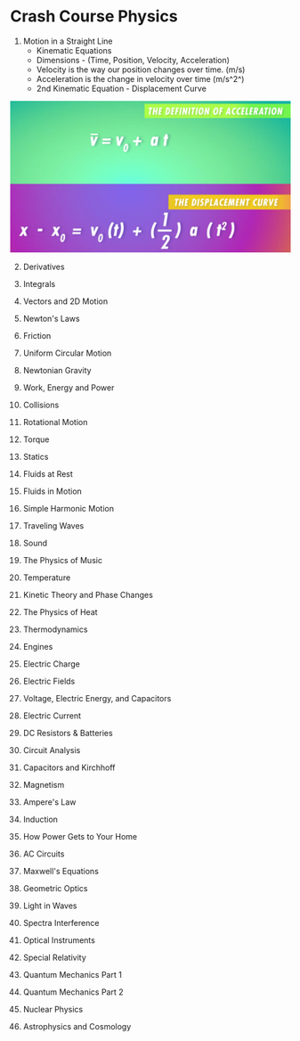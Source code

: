 # Crash Course Physics

1. Motion in a Straight Line
    - Kinematic Equations
    - Dimensions - (Time, Position, Velocity, Acceleration)
    - Velocity is the way our position changes over time. (m/s)
    - Acceleration is the change in velocity over time (m/s^2^)
    - 2nd Kinematic Equation - Displacement Curve

![image](media/Crash-Course-Physics-image1.png)

2. Derivatives

3. Integrals

4. Vectors and 2D Motion

5. Newton's Laws

6. Friction

7. Uniform Circular Motion

8. Newtonian Gravity

9. Work, Energy and Power

10. Collisions

11. Rotational Motion

12. Torque

13. Statics

14. Fluids at Rest

15. Fluids in Motion

16. Simple Harmonic Motion

17. Traveling Waves

18. Sound

19. The Physics of Music

20. Temperature

21. Kinetic Theory and Phase Changes

22. The Physics of Heat

23. Thermodynamics

24. Engines

25. Electric Charge

26. Electric Fields

27. Voltage, Electric Energy, and Capacitors

28. Electric Current

29. DC Resistors & Batteries

30. Circuit Analysis

31. Capacitors and Kirchhoff

32. Magnetism

33. Ampere's Law

34. Induction

35. How Power Gets to Your Home

36. AC Circuits

37. Maxwell's Equations

38. Geometric Optics

39. Light in Waves

40. Spectra Interference

41. Optical Instruments

42. Special Relativity

43. Quantum Mechanics Part 1

44. Quantum Mechanics Part 2

45. Nuclear Physics

46. Astrophysics and Cosmology
